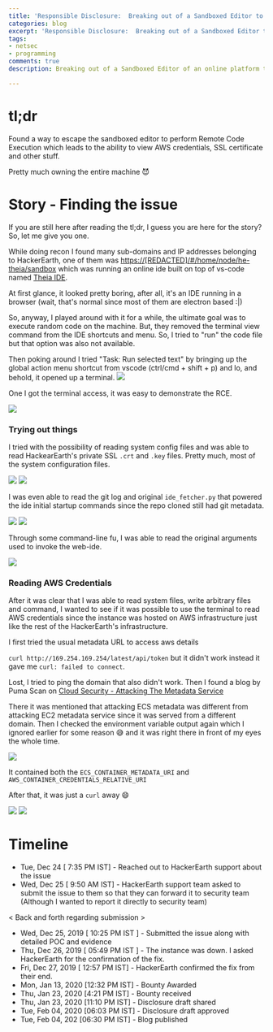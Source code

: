```yaml
---
title: 'Responsible Disclosure:  Breaking out of a Sandboxed Editor to perform RCE'
categories: blog
excerpt: 'Responsible Disclosure:  Breaking out of a Sandboxed Editor to perform RCE'
tags:
- netsec
- programming
comments: true
description: Breaking out of a Sandboxed Editor of an online platform to perform RCE.

---
```

# tl;dr

Found a way to escape the sandboxed editor to perform Remote Code Execution which leads to the ability to view AWS credentials, SSL certificate and other stuff.

Pretty much owning the entire machine :smiling_imp:

# Story - Finding the issue

If you are still here after reading the tl;dr, I guess you are here for the story?  
So, let me give you one.

While doing recon I found many sub-domains and IP addresses belonging to HackerEarth, one of them was [https://\[REDACTED\]/#/home/node/he-theia/sandbox](https://\[READACTED\]/#/home/node/he-theia/sandbox) which was running an online ide built on top of vs-code named  [Theia IDE](https://theia-ide.org/ "https://theia-ide.org/").

At first glance, it looked pretty boring, after all, it's an IDE running in a browser (wait, that's normal since most of them are electron based :|)

So, anyway, I played around with it for a while, the ultimate goal was to execute random code on the machine. But, they removed the terminal view command from the IDE shortcuts and menu. So, I tried to "run" the code file but that option was also not available.

Then poking around I tried "Task: Run selected text" by bringing up the global action menu shortcut from vscode (ctrl/cmd + shift + p) and lo, and behold, it opened up a terminal.
<img src="/images/disclosure-hackerearth/run_selected_text_prompt.png">

One I got the terminal access, it was easy to demonstrate the RCE.

<img src="/images/disclosure-hackerearth/terminal_prompt.png">

### Trying out things

I tried with the possibility of reading system config files and was able to read HackearEarth's private SSL `.crt` and `.key` files.
Pretty much, most of the system configuration files.

<img src="/images/disclosure-hackerearth/ssl_certificates.png">

<img src="/images/disclosure-hackerearth/ssl_private_key.png">

I was even able to read the git log and original `ide_fetcher.py` that powered the ide initial startup commands since the repo cloned still had git metadata.

<img src="/images/disclosure-hackerearth/git_config.png">

<img src="/images/disclosure-hackerearth/git_log.png">

Through some command-line fu, I was able to read the original arguments used to invoke the web-ide.

<img src="/images/disclosure-hackerearth/command_line_arguments.png">

### Reading AWS Credentials

After it was clear that I was able to read system files, write arbitrary files and command, I wanted to see if it was possible to use the terminal to read AWS credentials since the instance was hosted on AWS infrastructure just like the rest of the HackerEarth's infrastructure.

I first tried the usual metadata URL to access aws details

`curl http://169.254.169.254/latest/api/token` but it didn't work instead it gave me `curl: failed to connect`.

Lost, I tried to ping the domain that also didn't work. Then I found a blog by Puma Scan on [Cloud Security - Attacking The Metadata Service](https://pumascan.com/resources/cloud-security-instance-metadata/)

There it was mentioned that attacking ECS metadata was different from attacking EC2 metadata service since it was served from a different domain. Then I checked the environment variable output again which I ignored earlier for some reason :sweat_smile: and it was right there in front of my eyes the whole time.

<img src="/images/disclosure-hackerearth/env_output.png">

It contained both the `ECS_CONTAINER_METADATA_URI` and `AWS_CONTAINER_CREDENTIALS_RELATIVE_URI`

After that, it was just a `curl` away :smile:

<img src="/images/disclosure-hackerearth/aws_metadata.png">

<img src="/images/disclosure-hackerearth/aws_creds.png">

# Timeline

* Tue, Dec 24 \[ 7:35 PM IST\] - Reached out to HackerEarth support about the issue
* Wed, Dec 25 \[ 9:50 AM IST\] - HackerEarth support team asked to submit the issue to them so that they can forward it to security team (Although I wanted to report it directly to security team)

< Back and forth regarding submission >

* Wed, Dec 25, 2019 \[ 10:25 PM IST \] - Submitted the issue along with detailed POC and evidence
* Thu, Dec 26, 2019 \[ 05:49 PM IST \] - The instance was down. I asked HackerEarth for the confirmation of the fix.
* Fri, Dec 27, 2019 \[ 12:57 PM IST\] - HackerEarth confirmed the fix from their end.
* Mon, Jan 13, 2020 \[12:32 PM IST\] - Bounty Awarded
* Thu, Jan 23, 2020 \[4:21 PM IST\] - Bounty received
* Thu, Jan 23, 2020 \[11:10 PM IST\] - Disclosure draft shared
* Tue, Feb 04, 2020 \[06:03 PM IST\] - Disclosure draft approved
* Tue, Feb 04, 202 \[06:30 PM IST\] - Blog published